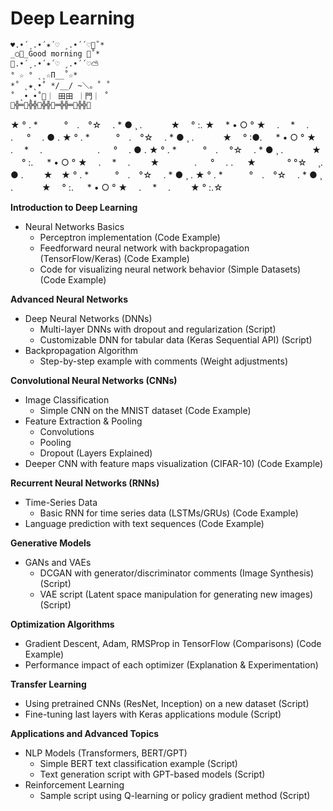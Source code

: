 # Deep Learning
````
♥.•´¸.•´✶´♡ ¸.•´´♡💚˚*
_○💙_Good morning 💙˚*
💚.•´¸.•´✶´♡ ¸.•´´♡⛅
° ☆ ° ˛˛☆Π__˚☆*
*˚ ˛★˛•˚ */__/ ~＼。˚ ˚
˚ ˛•˛•˚🌈｜ 田田 ｜門｜ ˚
🌴╬═🌴╬╬🌴╬╬🌴═╬╬═🌴╬╬🌴
````
★ ° . *　　　°　.　°☆ 　. * ● ¸ 
. 　　　★ 　° :. ★　 * • ○ ° ★　 
.　 * 　.　 　　　　　. 　 
° 　. ● . ★ ° . *　　　°　.　°☆ 
　. * ● ¸ . 　　　★ 　° :●. 　 * 
• ○ ° ★　 .　 * 　.　 　　　　　.
 　 ° 　. ● . ★ ° . *　　　°　.　
°☆ 　. * ● ¸ . 　　　★ 　
° :. 　 * • ○ ° ★　 .　 * 　.　 
　★　　　　. 　 ° 　.  . 　    ★　 　　
° °☆ 　¸. ● . 　　★　★ 
° . *　　　°　.　°☆ 　. * ● ¸ . 
★ ° . *　　　°　.　°☆ 　. * ● ¸ 
. 　　　★ 　° :. 　 * • ○ ° ★　 
.　 * 　.　 　★     ° :.☆

**Introduction to Deep Learning**
* Neural Networks Basics
    * Perceptron implementation (Code Example)
    * Feedforward neural network with backpropagation (TensorFlow/Keras) (Code Example)
    * Code for visualizing neural network behavior (Simple Datasets) (Code Example)

**Advanced Neural Networks**
* Deep Neural Networks (DNNs)
    * Multi-layer DNNs with dropout and regularization (Script)
    * Customizable DNN for tabular data (Keras Sequential API) (Script)
* Backpropagation Algorithm
    * Step-by-step example with comments (Weight adjustments)

**Convolutional Neural Networks (CNNs)**
* Image Classification
    * Simple CNN on the MNIST dataset (Code Example)
* Feature Extraction & Pooling
    * Convolutions
    * Pooling
    * Dropout (Layers Explained)
* Deeper CNN with feature maps visualization (CIFAR-10) (Code Example)

**Recurrent Neural Networks (RNNs)**
* Time-Series Data
    * Basic RNN for time series data (LSTMs/GRUs) (Code Example)
* Language prediction with text sequences (Code Example)

**Generative Models**
* GANs and VAEs
    * DCGAN with generator/discriminator comments (Image Synthesis) (Script)
    * VAE script (Latent space manipulation for generating new images) (Script)

**Optimization Algorithms**
* Gradient Descent, Adam, RMSProp in TensorFlow (Comparisons) (Code Example)
* Performance impact of each optimizer (Explanation & Experimentation)

**Transfer Learning**
* Using pretrained CNNs (ResNet, Inception) on a new dataset (Script)
* Fine-tuning last layers with Keras applications module (Script)

**Applications and Advanced Topics**
* NLP Models (Transformers, BERT/GPT)
    * Simple BERT text classification example (Script)
    * Text generation script with GPT-based models (Script)
* Reinforcement Learning
    * Sample script using Q-learning or policy gradient method (Script)